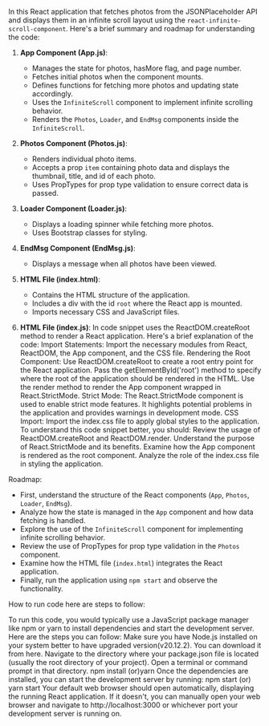In this React application that fetches photos from the JSONPlaceholder API and displays them in an infinite scroll layout using the `react-infinite-scroll-component`. Here's a brief summary and roadmap for understanding the code:

1. **App Component (App.js)**:
   - Manages the state for photos, hasMore flag, and page number.
   - Fetches initial photos when the component mounts.
   - Defines functions for fetching more photos and updating state accordingly.
   - Uses the `InfiniteScroll` component to implement infinite scrolling behavior.
   - Renders the `Photos`, `Loader`, and `EndMsg` components inside the `InfiniteScroll`.

2. **Photos Component (Photos.js)**:
   - Renders individual photo items.
   - Accepts a prop `item` containing photo data and displays the thumbnail, title, and id of each photo.
   - Uses PropTypes for prop type validation to ensure correct data is passed.

3. **Loader Component (Loader.js)**:
   - Displays a loading spinner while fetching more photos.
   - Uses Bootstrap classes for styling.

4. **EndMsg Component (EndMsg.js)**:
   - Displays a message when all photos have been viewed.

5. **HTML File (index.html)**:
   - Contains the HTML structure of the application.
   - Includes a div with the id `root` where the React app is mounted.
   - Imports necessary CSS and JavaScript files.

6. **HTML File (index.js)**:
In  code snippet uses the ReactDOM.createRoot method to render a React application. Here's a brief explanation of the code:
Import Statements:
Import the necessary modules from React, ReactDOM, the App component, and the CSS file.
Rendering the Root Component:
Use ReactDOM.createRoot to create a root entry point for the React application.
Pass the getElementById('root') method to specify where the root of the application should be rendered in the HTML.
Use the render method to render the App component wrapped in React.StrictMode.
Strict Mode:
The React.StrictMode component is used to enable strict mode features. It highlights potential problems in the application and provides warnings in development mode.
CSS Import:
Import the index.css file to apply global styles to the application.
To understand this code snippet better, you should:
Review the usage of ReactDOM.createRoot and ReactDOM.render.
Understand the purpose of React.StrictMode and its benefits.
Examine how the App component is rendered as the root component.
Analyze the role of the index.css file in styling the application.


Roadmap:

- First, understand the structure of the React components (`App`, `Photos`, `Loader`, `EndMsg`).
- Analyze how the state is managed in the `App` component and how data fetching is handled.
- Explore the use of the `InfiniteScroll` component for implementing infinite scrolling behavior.
- Review the use of PropTypes for prop type validation in the `Photos` component.
- Examine how the HTML file (`index.html`) integrates the React application.
- Finally, run the application using `npm start` and observe the functionality.

              

How to run code here are steps to follow:

To run this code, you would typically use a JavaScript package manager like npm or yarn to install dependencies and start the development server. Here are the steps you can follow:
Make sure you have Node.js installed on your system better to have upgraded version(v20.12.2). You can download it from here.
Navigate to the directory where your package.json file is located (usually the root directory of your project).
Open a terminal or command prompt in that directory.
npm install (or)yarn
Once the dependencies are installed, you can start the development server by running:  npm start  (or) yarn start
Your default web browser should open automatically, displaying the running React application. If it doesn't, you can manually open your web browser and navigate to http://localhost:3000 or whichever port your development server is running on.

